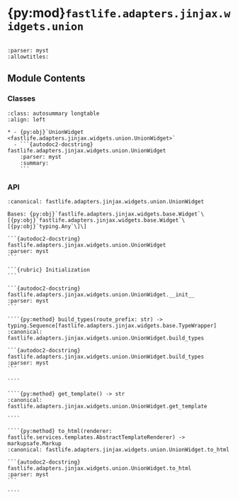 # {py:mod}`fastlife.adapters.jinjax.widgets.union`

```{py:module} fastlife.adapters.jinjax.widgets.union
```

```{autodoc2-docstring} fastlife.adapters.jinjax.widgets.union
:parser: myst
:allowtitles:
```

## Module Contents

### Classes

````{list-table}
:class: autosummary longtable
:align: left

* - {py:obj}`UnionWidget <fastlife.adapters.jinjax.widgets.union.UnionWidget>`
  - ```{autodoc2-docstring} fastlife.adapters.jinjax.widgets.union.UnionWidget
    :parser: myst
    :summary:
    ```
````

### API

`````{py:class} UnionWidget(name: str, *, title: typing.Optional[str], hint: typing.Optional[str] = None, aria_label: typing.Optional[str] = None, value: typing.Optional[fastlife.adapters.jinjax.widgets.base.Widget[typing.Any]], error: str | None = None, children_types: typing.Sequence[typing.Type[pydantic.BaseModel]], removable: bool = False, token: str)
:canonical: fastlife.adapters.jinjax.widgets.union.UnionWidget

Bases: {py:obj}`fastlife.adapters.jinjax.widgets.base.Widget`\[{py:obj}`fastlife.adapters.jinjax.widgets.base.Widget`\[{py:obj}`typing.Any`\]\]

```{autodoc2-docstring} fastlife.adapters.jinjax.widgets.union.UnionWidget
:parser: myst
```

```{rubric} Initialization
```

```{autodoc2-docstring} fastlife.adapters.jinjax.widgets.union.UnionWidget.__init__
:parser: myst
```

````{py:method} build_types(route_prefix: str) -> typing.Sequence[fastlife.adapters.jinjax.widgets.base.TypeWrapper]
:canonical: fastlife.adapters.jinjax.widgets.union.UnionWidget.build_types

```{autodoc2-docstring} fastlife.adapters.jinjax.widgets.union.UnionWidget.build_types
:parser: myst
```

````

````{py:method} get_template() -> str
:canonical: fastlife.adapters.jinjax.widgets.union.UnionWidget.get_template

````

````{py:method} to_html(renderer: fastlife.services.templates.AbstractTemplateRenderer) -> markupsafe.Markup
:canonical: fastlife.adapters.jinjax.widgets.union.UnionWidget.to_html

```{autodoc2-docstring} fastlife.adapters.jinjax.widgets.union.UnionWidget.to_html
:parser: myst
```

````

`````
